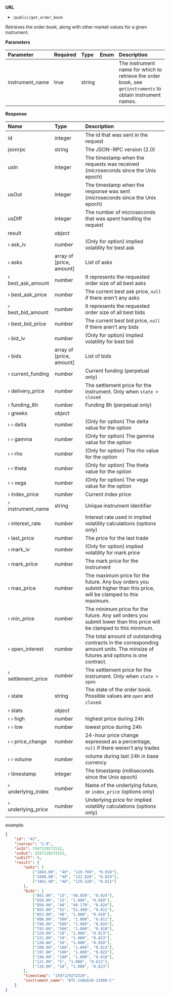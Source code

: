 **URL** 

- `/public/get_order_book`

Retrieves the order book, along with other market values for a given instrument.



**Parameters** 

| Parameter       | Required | Type   | Enum | Description                                                  |
| :-------------- | :------- | :----- | :--- | :----------------------------------------------------------- |
| instrument_name | true     | string |      | The instrument name for which to retrieve the order book, see `getinstruments` to obtain instrument names. |



**Response**

| Name               | Type                     | Description                                                  |
| :----------------- | :----------------------- | :----------------------------------------------------------- |
| id                 | integer                  | The id that was sent in the request                          |
| jsonrpc            | string                   | The JSON-RPC version (2.0)                                   |
| usIn               | integer                  | The timestamp when the requests was received (microseconds since the Unix epoch)                                                    |
| usOut              | integer                  | The timestamp when the response was sent (microseconds since the Unix epoch)                                                   |
| usDiff             | integer                  | The number of microseconds that was spent handling the request                                                         |
| result             | *object*                 |                                                              |
| › ask_iv           | number                   | (Only for option) implied volatility for best ask            |
| › asks             | array of [price, amount] | List of asks                                                 |
| › best_ask_amount  | number                   | It represents the requested order size of all best asks      |
| › best_ask_price   | number                   | The current best ask price, `null` if there aren't any asks  |
| › best_bid_amount  | number                   | It represents the requested order size of all best bids      |
| › best_bid_price   | number                   | The current best bid price, `null` if there aren't any bids  |
| › bid_iv           | number                   | (Only for option) implied volatility for best bid            |
| › bids             | array of [price, amount] | List of bids                                                 |
| › current_funding  | number                   | Current funding (perpetual only)                             |
| › delivery_price   | number                   | The settlement price for the instrument. Only when `state = closed` |
| › funding_8h       | number                   | Funding 8h (perpetual only)                                  |
| › greeks           | *object*                 |                                                              |
| ›  › delta         | number                   | (Only for option) The delta value for the option             |
| ›  › gamma         | number                   | (Only for option) The gamma value for the option             |
| ›  › rho           | number                   | (Only for option) The rho value for the option               |
| ›  › theta         | number                   | (Only for option) The theta value for the option             |
| ›  › vega          | number                   | (Only for option) The vega value for the option              |
| › index_price      | number                   | Current index price                                          |
| › instrument_name  | string                   | Unique instrument identifier                                 |
| › interest_rate    | number                   | Interest rate used in implied volatility calculations (options only) |
| › last_price       | number                   | The price for the last trade                                 |
| › mark_iv          | number                   | (Only for option) implied volatility for mark price          |
| › mark_price       | number                   | The mark price for the instrument                            |
| › max_price        | number                   | The maximum price for the future. Any buy orders you submit higher than this price, will be clamped to this maximum. |
| › min_price        | number                   | The minimum price for the future. Any sell orders you submit lower than this price will be clamped to this minimum. |
| › open_interest    | number                   | The total amount of outstanding contracts in the corresponding amount units. The minsize of futures and options is one contract.  |
| › settlement_price | number                   | The settlement price for the instrument. Only when `state = open` |
| › state            | string                   | The state of the order book. Possible values are `open` and `closed`. |
| › stats            | *object*                 |                                                              |
| ›  › high          | number                   | highest price during 24h                                     |
| ›  › low           | number                   | lowest price during 24h                                      |
| ›  › price_change  | number                   | 24-hour price change expressed as a percentage, `null` if there weren't any trades |
| ›  › volume        | number                   | volume during last 24h in base currency                      |
| › timestamp        | integer                  | The timestamp (milliseconds since the Unix epoch)            |
| › underlying_index | number                   | Name of the underlying future, or `index_price` (options only) |
| › underlying_price | number                   | Underlying price for implied volatility calculations (options only) |

example:

```json
{
	"id": "42",
	"jsonrpc": "2.0",
	"usIn": 1597129272512,
	"usOut": 1597129272521,
	"usDiff": 9,
	"result": {
		"asks": [
			["1043.00", "40", "119.760", "0.910"],
			["1048.00", "40", "122.820", "0.824"],
			["1061.00", "40", "129.520", "0.811"]
		],
		"bids": [
			["862.00", "15", "48.050", "0.824"],
			["859.00", "15", "1.000", "0.910"],
			["856.00", "40", "40.170", "0.824"],
			["855.00", "55", "52.490", "0.811"],
			["853.00", "40", "1.000", "0.910"],
			["806.00", "500", "1.000", "0.811"],
			["796.00", "500", "1.000", "0.824"],
			["793.00", "500", "1.000", "0.910"],
			["224.00", "10", "1.000", "0.813"],
			["221.00", "10", "1.000", "0.823"],
			["220.00", "10", "1.000", "0.910"],
			["200.00", "100", "1.000", "0.813"],
			["197.00", "100", "1.000", "0.823"],
			["196.00", "100", "1.000", "0.910"],
			["121.00", "5", "1.000", "0.813"],
			["119.00", "10", "1.000", "0.823"]
		],
		"timestamp": "1597129272520",
		"instrument_name": "BTC-14AUG20-11000-C"
	}
}
```

